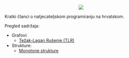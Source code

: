 <head>
		<link rel="shortcut icon" type="image/x-icon" href="favicon.ico">
	</head>

<p align="center"> <img src="https://github.com/crompetative/blog/assets/140803138/fb6c575c-3d6c-493a-b191-958309bd87bd" /> </p>
Kratki članci o natjecateljskom programiranju na hrvatskom.
  
Pregled sadržaja:
* Grafovi:
  * [Težak-Lagan Rušenje (TLR)](https://crompetitive.github.io/blog/grafovi/tezak-lagan_rusenje "Težak-lagan rušenje stabla")
* Strukture:
  * [Monotone strukture](https://crompetitive.github.io/blog/strukture/monotone_strukture "Monotone strukture")
